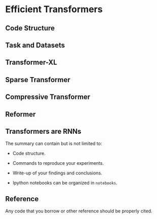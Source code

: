 # Efficient Transformers

## Code Structure

## Task and Datasets

## Transformer-XL

## Sparse Transformer

## Compressive Transformer

## Reformer

## Transformers are RNNs


The summary can contain but is not limited to:

- Code structure.

- Commands to reproduce your experiments.

- Write-up of your findings and conclusions.

- Ipython notebooks can be organized in `notebooks`.

## Reference

Any code that you borrow or other reference should be properly cited.
